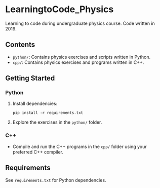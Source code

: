 # LearningtoCode_Physics

Learning to code during undergraduate physics course. Code written in 2019.

## Contents

- `python/`: Contains physics exercises and scripts written in Python.
- `cpp/`: Contains physics exercises and programs written in C++.

## Getting Started

### Python

1. Install dependencies:
   ```
   pip install -r requirements.txt
   ```
2. Explore the exercises in the `python/` folder.

### C++

- Compile and run the C++ programs in the `cpp/` folder using your preferred C++ compiler.

## Requirements

See `requirements.txt` for Python dependencies.
